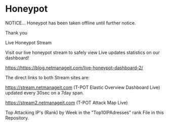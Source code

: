 # Honeypot

NOTICE...  Honeypot has been taken offline until further notice.

Thank you



Live Honeypot Stream

Visit our live honeypot stream to safely view Live updates statistics on our dashboard!

[https://](https://blog.netmanageit.com/live-honeypot-dashboard-2/)https://blog.netmanageit.com/live-honeypot-dashboard-2/

The direct links to both Stream sites are:

https://stream.netmanageit.com (T-POT Elastic Overview Dashboard Live) updated every 30sec on a 7day span.

https://stream2.netmanageit.com (T-POT Attack Map Live) 

Top Attacking IP's (Rank) by Week in the "Top10IPAdresses" rank File in this Repository.
